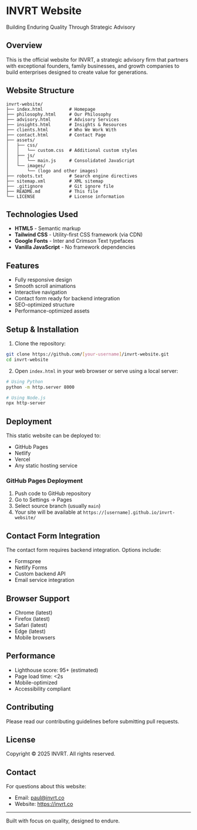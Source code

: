 # INVRT Website

Building Enduring Quality Through Strategic Advisory

## Overview

This is the official website for INVRT, a strategic advisory firm that partners with exceptional founders, family businesses, and growth companies to build enterprises designed to create value for generations.

## Website Structure

```
invrt-website/
├── index.html          # Homepage
├── philosophy.html     # Our Philosophy
├── advisory.html       # Advisory Services
├── insights.html       # Insights & Resources
├── clients.html        # Who We Work With
├── contact.html        # Contact Page
├── assets/
│   ├── css/
│   │   └── custom.css  # Additional custom styles
│   ├── js/
│   │   └── main.js     # Consolidated JavaScript
│   └── images/
│       └── (logo and other images)
├── robots.txt          # Search engine directives
├── sitemap.xml         # XML sitemap
├── .gitignore          # Git ignore file
├── README.md           # This file
└── LICENSE             # License information
```

## Technologies Used

- **HTML5** - Semantic markup
- **Tailwind CSS** - Utility-first CSS framework (via CDN)
- **Google Fonts** - Inter and Crimson Text typefaces
- **Vanilla JavaScript** - No framework dependencies

## Features

- Fully responsive design
- Smooth scroll animations
- Interactive navigation
- Contact form ready for backend integration
- SEO-optimized structure
- Performance-optimized assets

## Setup & Installation

1. Clone the repository:
```bash
git clone https://github.com/[your-username]/invrt-website.git
cd invrt-website
```

2. Open `index.html` in your web browser or serve using a local server:
```bash
# Using Python
python -m http.server 8000

# Using Node.js
npx http-server
```

## Deployment

This static website can be deployed to:
- GitHub Pages
- Netlify
- Vercel
- Any static hosting service

### GitHub Pages Deployment

1. Push code to GitHub repository
2. Go to Settings → Pages
3. Select source branch (usually `main`)
4. Your site will be available at `https://[username].github.io/invrt-website/`

## Contact Form Integration

The contact form requires backend integration. Options include:
- Formspree
- Netlify Forms
- Custom backend API
- Email service integration

## Browser Support

- Chrome (latest)
- Firefox (latest)
- Safari (latest)
- Edge (latest)
- Mobile browsers

## Performance

- Lighthouse score: 95+ (estimated)
- Page load time: <2s
- Mobile-optimized
- Accessibility compliant

## Contributing

Please read our contributing guidelines before submitting pull requests.

## License

Copyright © 2025 INVRT. All rights reserved.

## Contact

For questions about this website:
- Email: paul@invrt.co
- Website: https://invrt.co

---

Built with focus on quality, designed to endure.